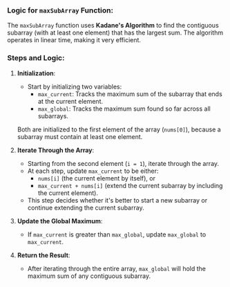 ### Logic for `maxSubArray` Function:

The `maxSubArray` function uses **Kadane's Algorithm** to find the contiguous subarray (with at least one element) that has the largest sum. The algorithm operates in linear time, making it very efficient.

### Steps and Logic:

1. **Initialization**:
   - Start by initializing two variables:
     - `max_current`: Tracks the maximum sum of the subarray that ends at the current element.
     - `max_global`: Tracks the maximum sum found so far across all subarrays.

   Both are initialized to the first element of the array (`nums[0]`), because a subarray must contain at least one element.

2. **Iterate Through the Array**:
   - Starting from the second element (`i = 1`), iterate through the array.
   - At each step, update `max_current` to be either:
     - `nums[i]` (the current element by itself), or
     - `max_current + nums[i]` (extend the current subarray by including the current element).
   - This step decides whether it's better to start a new subarray or continue extending the current subarray.

3. **Update the Global Maximum**:
   - If `max_current` is greater than `max_global`, update `max_global` to `max_current`.

4. **Return the Result**:
   - After iterating through the entire array, `max_global` will hold the maximum sum of any contiguous subarray.